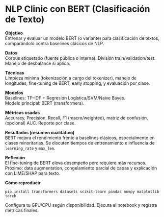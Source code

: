 # NLP Clinic con BERT (Clasificación de Texto)

**Objetivo**  
Entrenar y evaluar un modelo BERT (o variante) para clasificación de textos, comparándolo contra baselines clásicos de NLP.

**Datos**  
Corpus etiquetado (fuente pública o interna). División train/validation/test. Manejo de desbalance si aplica.

**Técnicas**  
Limpieza mínima (tokenización a cargo del tokenizer), manejo de longitudes, fine-tuning de BERT, early stopping, y evaluación por clase.

**Modelos**  
Baselines: TF–IDF + Regresión Logística/SVM/Naive Bayes.  
Modelo principal: BERT (transformers).

**Métricas usadas**  
Accuracy, Precision, Recall, F1 (macro/weighted), matriz de confusión, (opcional) AUC. Reporte por clase.

**Resultados (resumen cualitativo)**  
BERT mejora el rendimiento frente a baselines clásicos, especialmente en clases minoritarias. Se discuten tiempos de entrenamiento e influencia de `learning_rate` y `max_len`.

**Reflexión**  
El fine-tuning de BERT eleva desempeño pero requiere más recursos. Próximo: data augmentation, congelamiento parcial de capas y explicación con LIME/SHAP para texto.

**Cómo reproducir**  
```
pip install transformers datasets scikit-learn pandas numpy matplotlib torch
```
Configura tu GPU/CPU según disponibilidad. Ejecuta el notebook y registra métricas finales.

